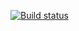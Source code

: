 [![Build status](https://ci.appveyor.com/api/projects/status/ys8hswkylkqbf734?svg=true)](https://ci.appveyor.com/project/PawelGerr/thinktecture-extensions-logging)

